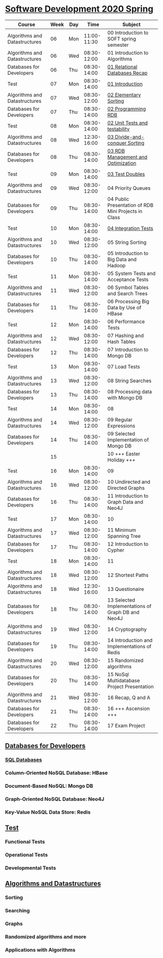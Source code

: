# [Software Development 2020 Spring](https://datsoftlyngby.github.io/soft2020spring/)

| Course                        | Week | Day | Time        | Subject                                                            |
| ----------------------------- | ---- | --- | ----------- | ------------------------------------------------------------------ |
| Algorithms and Datastructures | 06   | Mon | 11:00-11:30 | 00 Introduction to SOFT spring semester                            |
| Algorithms and Datastructures | 06   | Wed | 08:30-12:00 | 01 Introduction to Algorithms                                      |
| Databases for Developers      | 06   | Thu | 08:30-14:00 | [01 Relational Databases Recap](Databases/postgreSQL/day1.md)      |
| Test                          | 07   | Mon | 08:30-14:00 | [01 Introduction](Test/Functional/day1.md)                         |
| Algorithms and Datastructures | 07   | Wed | 08:30-12:00 | [02 Elementary Sorting](Algorithms/Sorting/day2.md)                |
| Databases for Developers      | 07   | Thu | 08:30-14:00 | [02 Programming RDB](Databases/postgreSQL/day2.md)                 |
| Test                          | 08   | Mon | 08:30-14:00 | [02 Unit Tests and testability](Test/Functional/day2.md)           |
| Algorithms and Datastructures | 08   | Wed | 12:30-16:00 | [03 Divide-and-conquer Sorting](Algorithms/Sorting/day3.md)        |
| Databases for Developers      | 08   | Thu | 08:30-14:00 | [03 RDB Management and Optimization](Databases/postgreSQL/day3.md) |
| Test                          | 09   | Mon | 08:30-14:00 | [03 Test Doubles](Test/Functional/day3.md)                         |
| Algorithms and Datastructures | 09   | Wed | 08:30-12:00 | 04 Priority Queues                                                 |
| Databases for Developers      | 09   | Thu | 08:30-14:00 | 04 Public Presentation of RDB Mini Projects in Class               |
| Test                          | 10   | Mon | 08:30-14:00 | [04 Integration Tests](Functional/day4.md)                         |
| Algorithms and Datastructures | 10   | Wed | 08:30-12:00 | 05 String Sorting                                                  |
| Databases for Developers      | 10   | Thu | 08:30-14:00 | 05 Introduction to Big Data and Hadoop                             |
| Test                          | 11   | Mon | 08:30-14:00 | 05 System Tests and Acceptance Tests                               |
| Algorithms and Datastructures | 11   | Wed | 08:30-12:00 | 06 Symbol Tables and Search Trees                                  |
| Databases for Developers      | 11   | Thu | 08:30-14:00 | 06 Processing Big Data by Use of HBase                             |
| Test                          | 12   | Mon | 08:30-14:00 | 06 Performance Tests                                               |
| Algorithms and Datastructures | 12   | Wed | 08:30-12:00 | 07 Hashing and Hash Tables                                         |
| Databases for Developers      | 12   | Thu | 08:30-14:00 | 07 Introduction to Mongo DB                                        |
| Test                          | 13   | Mon | 08:30-14:00 | 07 Load Tests                                                      |
| Algorithms and Datastructures | 13   | Wed | 08:30-12:00 | 08 String Searches                                                 |
| Databases for Developers      | 13   | Thu | 08:30-14:00 | 08 Processing data with Mongo DB                                   |
| Test                          | 14   | Mon | 08:30-14:00 | 08                                                                 |
| Algorithms and Datastructures | 14   | Wed | 08:30-12:00 | 09 Regular Expressions                                             |
| Databases for Developers      | 14   | Thu | 08:30-14:00 | 09 Selected Implementation of Mongo DB                             |
|                               | 15   |     |             | 10 +++ Easter Holiday +++                                          |
| Test                          | 16   | Mon | 08:30-14:00 | 09                                                                 |
| Algorithms and Datastructures | 16   | Wed | 08:30-12:00 | 10 Undirected and Directed Graphs                                  |
| Databases for Developers      | 16   | Thu | 08:30-14:00 | 11 Introduction to Graph Data and Neo4J                            |
| Test                          | 17   | Mon | 08:30-14:00 | 10                                                                 |
| Algorithms and Datastructures | 17   | Wed | 08:30-12:00 | 11 Minimum Spanning Tree                                           |
| Databases for Developers      | 17   | Thu | 08:30-14:00 | 12 Introduction to Cypher                                          |
| Test                          | 18   | Mon | 08:30-14:00 | 11                                                                 |
| Algorithms and Datastructures | 18   | Wed | 08:30-12:00 | 12 Shortest Paths                                                  |
| Algorithms and Datastructures | 18   | Wed | 12:30-16:00 | 13 Questionaire                                                    |
| Databases for Developers      | 18   | Thu | 08:30-14:00 | 13 Selected Implementations of Graph DB and Neo4J                  |
| Algorithms and Datastructures | 19   | Wed | 08:30-12:00 | 14 Cryptography                                                    |
| Databases for Developers      | 19   | Thu | 08:30-14:00 | 14 Introduction and Implementations of Redis                       |
| Algorithms and Datastructures | 20   | Wed | 08:30-12:00 | 15 Randomized algorithms                                           |
| Databases for Developers      | 20   | Thu | 08:30-14:00 | 15 NoSql Multidatabase Project Presentation                        |
| Algorithms and Datastructures | 21   | Wed | 08:30-12:00 | 16 Recap, Q and A                                                  |
| Databases for Developers      | 21   | Thu | 08:30-14:00 | 16 +++ Ascension +++                                               |
| Databases for Developers      | 22   | Thu | 08:30-14:00 | 17 Exam Project                                                    |

## [Databases for Developers](Databases/databases_notes.md)

### [SQL Databases](Databases/sql_notes.md)

### Column-Oriented NoSQL Database: HBase

### Document-Based NoSQL: Mongo DB

### Graph-Oriented NoSQL Database: Neo4J

### Key-Value NoSQL Data Store: Redis

## [Test](Test/test_notes.md)

### Functional Tests

### Operational Tests

### Developmental Tests

## [Algorithms and Datastructures](Algorithms/algorithm_notes.md)

### Sorting

### Searching

### Graphs

### Randomized algorithms and more

### Applications with Algorithms

